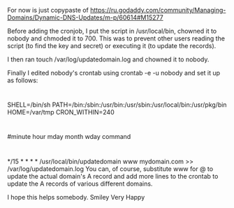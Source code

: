 For now is just copypaste of 
https://ru.godaddy.com/community/Managing-Domains/Dynamic-DNS-Updates/m-p/60614#M15277



Before adding the cronjob, I put the script in /usr/local/bin, chowned it to nobody and chmoded it to 700. This was to prevent other users reading the script (to find the key and secret) or executing it (to update the records).
 
I then ran touch /var/log/updatedomain.log and chowned it to nobody.
 
Finally I edited nobody's crontab using crontab -e -u nobody and set it up as follows:
#
SHELL=/bin/sh
PATH=/bin:/sbin:/usr/bin:/usr/sbin:/usr/local/bin:/usr/pkg/bin
HOME=/var/tmp
CRON_WITHIN=240
#
#minute hour    mday    month   wday    command
#
*/15    *       *       *       *       /usr/local/bin/updatedomain www mydomain.com >> /var/log/updatedomain.log
You can, of course, substitute www for @ to update the actual domain's A record and add more lines to the crontab to update the A records of various different domains.
 
I hope this helps somebody. Smiley Very Happy
